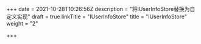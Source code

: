 +++
date = 2021-10-28T10:26:56Z
description = "将IUserInfoStore替换为自定义实现"
draft = true
linkTitle = "IUserInfoStore"
title = "IUserInfoStore"
weight = "2"

+++

